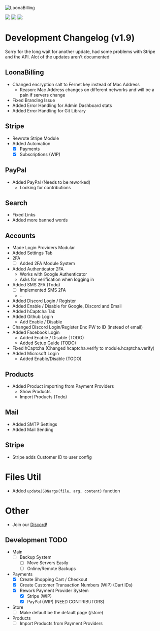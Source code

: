 ![LoonaBilling](https://user-images.githubusercontent.com/28388670/172512382-81059cf6-c872-4a4c-a370-223f2d4d009c.png)

<img src="https://img.shields.io/discord/887501133902385202?logo=discord&style=social"> <img src="https://img.shields.io/github/last-commit/Loona-cc/LoonaBilling?logo=github&style=social"> <img src="https://img.shields.io/github/workflow/status/Loona-cc/LoonaBilling/CodeQL?logo=github-sponsors&style=social">

# Development Changelog (v1.9)
Sorry for the long wait for another update, had some problems with Stripe and the API.
Alot of the updates aren't documented

## LoonaBilling
+ Changed encryption salt to Fernet key instead of Mac Address
  + Reason: Mac Address changes on different networks and will be a pain if servers change
+ Fixed Branding Issue
+ Added Error Handling for Admin Dashboard stats
+ Added Error Handling for Git Library

## Stripe
+ Rewrote Stripe Module
+ Added Automation
  + [x] Payments
  + [x] Subscriptions (WIP)

## PayPal
+ Added PayPal (Needs to be reworked)
  + Looking for contributions

## Search
+ Fixed Links
+ Added more banned words

## Accounts
+ Made Login Providers Modular
+ Added Settings Tab
+ 2FA
  + [ ] Added 2FA Module System
+ Added Authenticator 2FA
  + Works with Google Authenticator
  + Asks for verification when logging in
+ Added SMS 2FA (Todo)
  + [ ] Implemented SMS 2FA
  + ...
+ Added Discord Login / Register
+ Added Enable / Disable for Google, Discord and Email
+ Added hCaptcha Tab
+ Added Github Login
  + Add Enable / Disable
+ Changed Discord Login/Register Enc PW to ID (instead of email)
+ Added Facebook Login
  + Added Enable / Disable (TODO)
  + Added Setup Guide (TODO)
+ Fixed hCaptcha (Changed hcaptcha.verify to module.hcaptcha.verify)
+ Added Microsoft Login
  + Added Enable/Disable (TODO)

## Products
+ Added Product importing from Payment Providers
  + Show Products
  + Import Products (Todo)

## Mail
+ Added SMTP Settings
+ Added Mail Sending

## Stripe
+ Stripe adds Customer ID to user config

# Files Util
+ Added `updateJSONargs(file, arg, content)` function

# Other
+ Join our [Discord](https://loona.cc)!

## Development TODO
+ Main
  + [ ] Backup System
    + [ ] Move Servers Easily
    + [ ] Online/Remote Backups
+ Payments
  + [x] Create Shopping Cart / Checkout
  + [x] Create Customer Transaction Numbers (WIP) (Cart IDs)
  + [x] Rework Payment Provider System
    + [x] Stripe (WIP)
    + [x] PayPal (WIP) (NEED CONTRIBUTORS)
+ Store
  + [ ] Make default be the default page (/store)
+ Products
  + [ ] Import Products from Payment Providers
